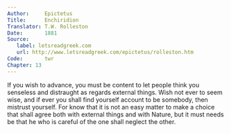 ```yaml
---
Author:     Epictetus  
Title:      Enchiridion  
Translator: T.W. Rolleston  
Date:       1881  
Source:
   label: letsreadgreek.com
   url: http://www.letsreadgreek.com/epictetus/rolleston.htm
Code:       twr  
Chapter: 13
---
```


If you wish to advance, you must be content to let people think you senseless
and distraught as regards external things.  Wish not ever to seem wise,  and if
ever you shall find yourself account to be somebody, then mistrust yourself.
For know that it is not an easy matter to make a choice that shall agree both
with external things and with Nature, but it must needs be that he who is
careful of the one shall neglect the other.


